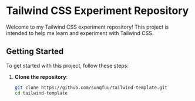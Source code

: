 # Tailwind CSS Experiment Repository

Welcome to my Tailwind CSS experiment repository! This project is intended to help me learn and experiment with Tailwind CSS.

## Getting Started

To get started with this project, follow these steps:

1. **Clone the repository**:
   ```bash
   git clone https://github.com/sunqfuu/tailwind-template.git
   cd tailwind-template
